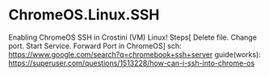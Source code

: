 # ChromeOS.Linux.SSH
Enabling ChromeOS SSH in Crostini (VM) Linux! Steps[ Delete file. Change port. Start Service. Forward Port in ChromeOS] sch: https://www.google.com/search?q=chromebook+ssh+server guide(works): https://superuser.com/questions/1513228/how-can-i-ssh-into-chrome-os
